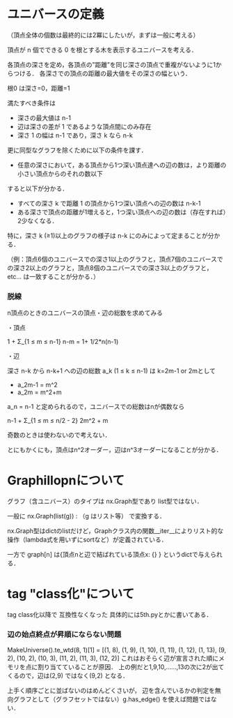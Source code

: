 # ユニバースの定義
（頂点全体の個数は最終的には2冪にしたいが，まずは一般に考える）

頂点が n 個でできる 0 を根とする木を表示するユニバースを考える．

各頂点の深さを定め，各頂点の”距離”を同じ深さの頂点で重複がないように1からつける．
各深さでの頂点の距離の最大値をその深さの幅という．

根0 は深さ=0，距離=1

満たすべき条件は
 - 深さの最大値は n-1
 - 辺は深さの差が 1 であるような頂点間にのみ存在
 - 深さ 1 の幅は n-1 であり，深さ k なら n-k

更に同型なグラフを除くために以下の条件を課す．
 - 任意の深さにおいて，ある頂点から1つ深い頂点達への辺の数は，より距離の小さい頂点からのそれの数以下

 すると以下が分かる．

 - すべての深さ k で距離 1 の頂点から1つ深い頂点への辺の数は n-k-1
 - ある深さで頂点の距離が1増えると，1つ深い頂点への辺の数は（存在すれば）2少なくなる．

特に，深さ k (≥1)以上のグラフの様子は n-k にのみによって定まることが分かる．

（例：頂点6個のユニバースでの深さ1以上のグラフと，頂点7個のユニバースでの深さ2以上のグラフと，頂点8個のユニバースでの深さ3以上のグラフと，etc… は一致することが分かる．）

### 脱線
n頂点のときのユニバースの頂点・辺の総数を求めてみる

・頂点

1 + Σ_{1 ≤ m ≤ n-1} n-m = 1+ 1/2*n(n-1)

・辺

 深さ n-k から n-k+1 への辺の総数 a_k (1 ≤ k ≤ n-1) は k=2m-1 or 2mとして

 - a_2m-1 = m^2
 - a_2m = m^2+m

a_n = n-1 と定められるので，ユニバースでの総数はnが偶数なら

n-1 + Σ_{1 ≤ m ≤ n/2 - 2} 2m^2 + m

奇数のときは使わないので考えない．

とにもかくにも，頂点はn^2オーダー，辺はn^3オーダーになることが分かる．


# Graphillopnについて
グラフ（含ユニバース）のタイプは nx.Graph型であり list型ではない．

一般に nx.Graph(list(g)) : （g はリスト等） で変換する．

nx.Graph型はdictのlistだけど，Graphクラス内の関数\_\_iter\_\_によりリスト的な操作（lambda式を用いずにsortなど）が定義されている．

一方で graph[n] は\{頂点nと辺で結ばれている頂点x: \{\} \} というdictで与えられる．

# tag "class化"について
tag class化以降で 互換性なくなった
具体的には5th.pyとかに書いてある．


### 辺の始点終点が昇順にならない問題
MakeUniverse().te_wtd(8, 1)[1] =
[(1, 8), (1, 9), (1, 10), (1, 11), (1, 12), (1, 13), (9, 2), (10, 2), (10, 3), (11, 2), (11, 3), (12, 2)]
これはおそらく辺が宣言された順にメモリを点に割り当てていることが原因．
上の例だと1,9,10,……,13の次に2が出てくるので，辺は(2,9) ではなく(9,2) となる．

上手く順序ごとに並ばないのはめんどくさいが，
辺を含んでいるかの判定を無向グラフとして（グラフセットではない）g.has_edge() を使えば問題ではない．


